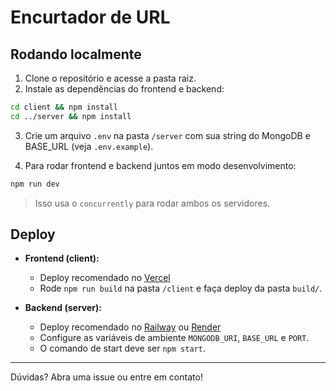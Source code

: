 # Encurtador de URL

## Rodando localmente

1. Clone o repositório e acesse a pasta raiz.
2. Instale as dependências do frontend e backend:

```bash
cd client && npm install
cd ../server && npm install
```

3. Crie um arquivo `.env` na pasta `/server` com sua string do MongoDB e BASE_URL (veja `.env.example`).

4. Para rodar frontend e backend juntos em modo desenvolvimento:

```bash
npm run dev
```

> Isso usa o `concurrently` para rodar ambos os servidores.

## Deploy

- **Frontend (client):**

  - Deploy recomendado no [Vercel](https://vercel.com/)
  - Rode `npm run build` na pasta `/client` e faça deploy da pasta `build/`.

- **Backend (server):**
  - Deploy recomendado no [Railway](https://railway.app/) ou [Render](https://render.com/)
  - Configure as variáveis de ambiente `MONGODB_URI`, `BASE_URL` e `PORT`.
  - O comando de start deve ser `npm start`.

---

Dúvidas? Abra uma issue ou entre em contato!
